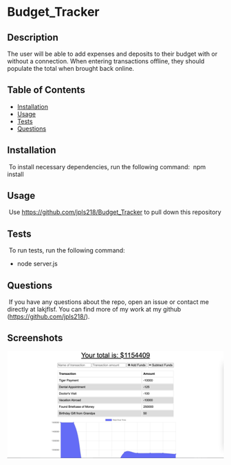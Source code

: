 # Budget_Tracker

  ## Description
  The user will be able to add expenses and deposits to their budget with or without a connection. When entering transactions offline, they should populate the total when brought back online.
  ​
  ## Table of Contents  ​
  * [Installation](#installation)
  ​
  * [Usage](#usage)
  ​
  * [Tests](#tests)
  ​
  * [Questions](#questions)
  ​
  ## Installation
  ​
  To install necessary dependencies, run the following command:
  ​
  npm install

  ## Usage
  ​
  Use https://github.com/jpls218/Budget_Tracker to pull down this repository
    
  ## Tests
  ​
  To run tests, run the following command:​

  - node server.js

  ## Questions
  ​
  If you have any questions about the repo, open an issue or contact me directly at lakjflsf. You can find more of my work at my github (https://github.com/jpls218/).

  ## Screenshots

  ![Screenshot of App](Budget_Tracker.jpeg)